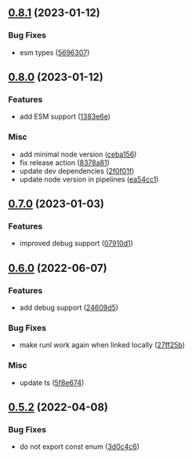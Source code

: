## [0.8.1](https://github.com/janro1/runl/compare/v0.8.0...v0.8.1) (2023-01-12)


### Bug Fixes

* esm types ([5696307](https://github.com/janro1/runl/commit/5696307ec8115bf32bece95c94d1e65b80a0416c))

## [0.8.0](https://github.com/janro1/runl/compare/v0.7.0...v0.8.0) (2023-01-12)


### Features

* add ESM support ([1383e6e](https://github.com/janro1/runl/commit/1383e6e049571aa31e0acd1a853eac145255f310))


### Misc

* add minimal node version ([ceba156](https://github.com/janro1/runl/commit/ceba156b1f7c7e49e5b906fa3a492d3e72cbfaff))
* fix release action ([8378a81](https://github.com/janro1/runl/commit/8378a81bf9b8e4d3d6337eff9134e9ba083baf06))
* update dev dependencies ([2f0f01f](https://github.com/janro1/runl/commit/2f0f01fc734789a290aff6bd0344d108ea72e724))
* update node version in pipelines ([ea54cc1](https://github.com/janro1/runl/commit/ea54cc1d9e3598ba7d25821cb7de2eba82e9f177))

## [0.7.0](https://github.com/janro1/runl/compare/v0.6.0...v0.7.0) (2023-01-03)


### Features

* improved debug support ([07910d1](https://github.com/janro1/runl/commit/07910d1ce4d189c4371115d9ecee77779de12424))

## [0.6.0](https://github.com/janro1/runl/compare/v0.5.2...v0.6.0) (2022-06-07)


### Features

* add debug support ([24609d5](https://github.com/janro1/runl/commit/24609d560c737ff7eeb5ce1056a431f9654f4d38))


### Bug Fixes

* make runl work again when linked locally ([27ff25b](https://github.com/janro1/runl/commit/27ff25b38a0ca7f398fd01da6acc358afaf1d81a))


### Misc

* update ts ([5f8e674](https://github.com/janro1/runl/commit/5f8e6740c6e85739411e8f349c0a27fdfa7b3195))

## [0.5.2](https://github.com/janro1/runl/compare/v0.5.1...v0.5.2) (2022-04-08)


### Bug Fixes

* do not export const enum ([3d0c4c6](https://github.com/janro1/runl/commit/3d0c4c6e97cc3e6fc59b558edcc0c697051e182a))

